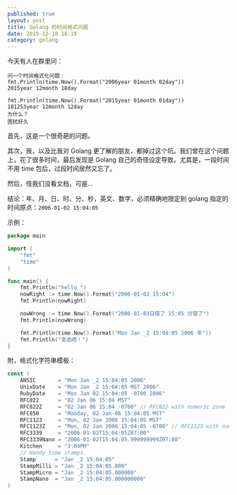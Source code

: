 ```yaml
---
published: true
layout: post
title: Golang 的时间格式问题
date: 2015-12-18 18:19
category: golang
---
```


今天有人在群里问：

```
问一个时间格式化问题：
fmt.Println(time.Now().Format("2006year 01month 02day"))
2015year 12month 18day

fmt.Println(time.Now().Format("2015year 01month 01day"))
181253year 12month 12day
为什么？
困扰好久
```

<!--more-->

首先，这是一个很奇葩的问题。

其次，我，以及比我对 Golang 更了解的朋友，都掉过这个坑。我们曾在这个问题上，花了很多时间，最后发现是 Golang 自己的奇怪设定导致。尤其是，一段时间不用 time 包后，过段时间居然又忘了。

然后，怪我们没看文档，可是...

结论：年、月、日、时、分、秒，英文、数字，必须精确地限定到 golang 指定的时间原点：`2006-01-02 15:04:05`


示例：

```go
package main

import (
	"fmt"
	"time"
)

func main() {
	fmt.Println("hello ")
	nowRight := time.Now().Format("2006-01-02 15:04")
	fmt.Println(nowRight)

	nowWrong := time.Now().Format("2006-01-03日错了 15:05 分错了")
	fmt.Println(nowWrong)

	fmt.Println(time.Now().Format("Mon Jan _2 15:04:05 2006 年"))
	fmt.Println("变态吧！")
}

```

附，格式化字符串模板：

```go
const (
	ANSIC       = "Mon Jan _2 15:04:05 2006"
	UnixDate    = "Mon Jan _2 15:04:05 MST 2006"
	RubyDate    = "Mon Jan 02 15:04:05 -0700 2006"
	RFC822      = "02 Jan 06 15:04 MST"
	RFC822Z     = "02 Jan 06 15:04 -0700" // RFC822 with numeric zone
	RFC850      = "Monday, 02-Jan-06 15:04:05 MST"
	RFC1123     = "Mon, 02 Jan 2006 15:04:05 MST"
	RFC1123Z    = "Mon, 02 Jan 2006 15:04:05 -0700" // RFC1123 with numeric zone
	RFC3339     = "2006-01-02T15:04:05Z07:00"
	RFC3339Nano = "2006-01-02T15:04:05.999999999Z07:00"
	Kitchen     = "3:04PM"
	// Handy time stamps.
	Stamp      = "Jan _2 15:04:05"
	StampMilli = "Jan _2 15:04:05.000"
	StampMicro = "Jan _2 15:04:05.000000"
	StampNano  = "Jan _2 15:04:05.000000000"
)
```
